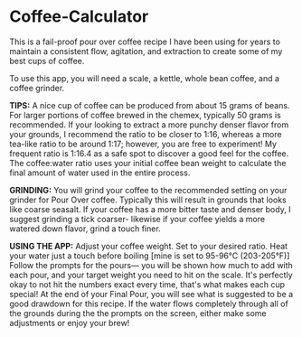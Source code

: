 # Coffee-Calculator
This is a fail-proof pour over coffee recipe I have been using for years to maintain 
a consistent flow, agitation, and extraction to create some of my best cups of coffee.

To use this app, you will need a scale, a kettle, whole bean coffee, and a coffee grinder. 

**TIPS:**
A nice cup of coffee can be produced from about 15 grams of beans. For larger portions of
coffee brewed in the chemex, typically 50 grams is recommended. 
If your looking to extract a more punchy denser flavor from your grounds, I recommend the
ratio  to be closer to 1:16, whereas a more tea-like ratio to be around 1:17; however, you are
free to experiment! My frequent ratio is 1:16.4 as a safe spot to discover a good feel for the
coffee. The coffee:water ratio uses your initial coffee bean weight to calculate the final
amount of water used in the entire process.

**GRINDING:**
You will grind your coffee to the recommended setting on your grinder for Pour Over coffee.
Typically this will result in grounds that looks like coarse seasalt. If your coffee has a 
more bitter taste and denser body, I suggest grinding a tick coarser- likewise if your coffee
yields a more watered down flavor, grind a touch finer.

**USING THE APP:**
Adjust your coffee weight.
Set to your desired ratio.
Heat your water just a touch before boiling [mine is set to 95-96°C (203-205°F)]
Follow the prompts for the pours— you will be shown how much to add with each pour,
and your target weight you need to hit on the scale. It's perfectly okay to not hit the numbers
exact every time, that's what makes each cup special!
At the end of your Final Pour, you will see what is suggested to be a good drawdown for this
recipe. If the water flows completely through all of the grounds during the the prompts on the
screen, either make some adjustments or enjoy your brew!
